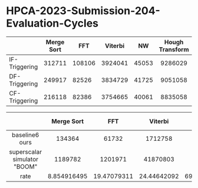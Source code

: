 # HPCA-2023-Submission-204-Evaluation-Cycles

||Merge Sort|FFT|Viterbi|NW|Hough Transform|CRC|ADPCM|SC Decode|LDPC|GEMM|
|----|:----:|----|----|----|:----:|----|----|:----:|----|----|
|IF-Triggering|312711|108106|3924041|45053|9286029|12670|11046|335836|1400831|381118|
|DF-Triggering|249917|82526|3834729|41725|9051058|12383|10495|360258|1309277|413949|
|CF-Triggering|216118|82386|3754665|40061|8835058|10782|8000|288611|1190177|389373|

||Merge Sort|FFT|Viterbi|NW|Hough Transform|CRC|ADPCM|SC Decode|LDPC|GEMM|Conv-1d|Sigmoid|Gray Processing|
|:----:|:----:|:----:|:----:|:----:|:----:|:----:|:----:|:----:|:----:|:----:|:----:|:----:|:----:|
|baseline6 ours|134364|61732|1712758|33066|3936747|5442|6200|41127|399160|131735|49172|2073|16402|
|superscalar simulator "BOOM"|1189782|1201971|41870803|2548757|0|54159|217442|33231|11999864|14703417|9296342|878693|1880397|
|rate|8.854916495|19.47079311|24.44642092|69.83852583|0|9.952039691|35.07129032|39.09529412|15.23753555|111.6135955|189.0576344|423.8750603|114.6443726|


